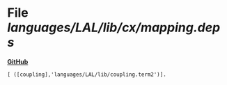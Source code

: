 # File _languages/LAL/lib/cx/mapping.deps_
**[GitHub](https://github.com/softlang/yas/blob/master/languages/LAL/lib/cx/mapping.deps)**
```
[ ([coupling],'languages/LAL/lib/coupling.term2')].
```
